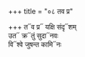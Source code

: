 +++
title = "०८ तव प्र"

+++
त᳓व प्र᳓ यक्षि संदृ᳓शम्  
उत᳓ क्र᳓तुं सुदा᳓नवः  
वि᳓श्वे जुषन्त कामि᳓नः